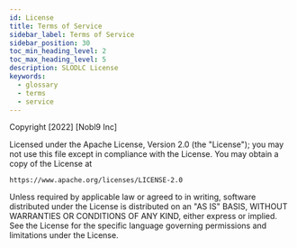 ```yaml
---
id: License
title: Terms of Service
sidebar_label: Terms of Service
sidebar_position: 30
toc_min_heading_level: 2
toc_max_heading_level: 5
description: SLODLC License
keywords:
  - glossary
  - terms
  - service
---
```

Copyright [2022] [Nobl9 Inc]

Licensed under the Apache License, Version 2.0 (the "License");
you may not use this file except in compliance with the License.
You may obtain a copy of the License at

    https://www.apache.org/licenses/LICENSE-2.0

Unless required by applicable law or agreed to in writing, software
distributed under the License is distributed on an "AS IS" BASIS,
WITHOUT WARRANTIES OR CONDITIONS OF ANY KIND, either express or implied.
See the License for the specific language governing permissions and
limitations under the License.
